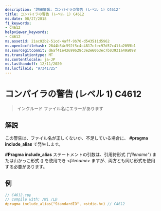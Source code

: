 ```yaml
---
description: '詳細情報: コンパイラの警告 (レベル 1) C4612'
title: コンパイラの警告 (レベル 1) C4612
ms.date: 08/27/2018
f1_keywords:
- C4612
helpviewer_keywords:
- C4612
ms.assetid: 21ac02b2-51cd-4aff-9b70-d543511d5962
ms.openlocfilehash: 2844b54c592f5c4c4817cfec97d57c41fa2055b1
ms.sourcegitcommit: d6af41e42699628c3e2e6063ec7b03931a49a098
ms.translationtype: MT
ms.contentlocale: ja-JP
ms.lasthandoff: 12/11/2020
ms.locfileid: "97341725"
---
```

# <a name="compiler-warning-level-1-c4612"></a>コンパイラの警告 (レベル 1) C4612

> インクルード ファイル名にエラーがあります

## <a name="remarks"></a>解説

この警告は、ファイル名が正しくないか、不足している場合に、 **#pragma include_alias** で発生します。

**#Pragma include_alias** ステートメントの引数は、引用符形式 ("*filename*") または山かっこ形式 () を使用でき \<*filename*> ますが、両方とも同じ形式を使用する必要があります。

## <a name="example"></a>例

```cpp
// C4612.cpp
// compile with: /W1 /LD
#pragma include_alias("StandardIO", <stdio.h>) // C4612
```
